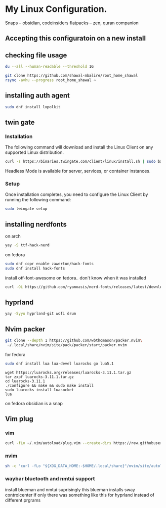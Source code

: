 ﻿# My Linux Configuration.

Snaps – obsidian, codeinsiders
flatpacks – zen, quran companion


## Accepting this configuratoin on a new install
 ## checking file usage
 ``` sh
du --all --human-readable --threshold 1G
```
```sh
git clone https://github.com/shawal-mbalire/root_home_shawal
rsync -avhu --progress root_home_shawal ~
```

## installing auth agent
```sh
sudo dnf install lxpolkit
```

## twin gate

### Installation

The following command will download and install the Linux Client on any supported Linux distribution.

```sh
curl -s https://binaries.twingate.com/client/linux/install.sh | sudo bash
```

Headless Mode is available for server, services, or container instances.

### Setup

Once installation completes, you need to configure the Linux Client by running the following command:


```sh
sudo twingate setup
```

## installing nerdfonts
on arch
```sh
yay -S ttf-hack-nerd
```
on fedora
```sh
sudo dnf copr enable zawertun/hack-fonts
sudo dnf install hack-fonts
```
install otf-font-awesome on fedora.. don't know when it was installed
```sh
curl -OL https://github.com/ryanoasis/nerd-fonts/releases/latest/download/JetBrainsMono.tar.xz
```

 ## hyprland

 ```sh
yay -Syyu hyprland-git wofi drun
```

## Nvim packer
```sh
git clone --depth 1 https://github.com/wbthomason/packer.nvim\
 ~/.local/share/nvim/site/pack/packer/start/packer.nvim
```

for fedora
```sh
sudo dnf install lua lua-devel luarocks go lua5.1
```
```fish
wget https://luarocks.org/releases/luarocks-3.11.1.tar.gz
tar zxpf luarocks-3.11.1.tar.gz
cd luarocks-3.11.1
./configure && make && sudo make install
sudo luarocks install luasocket
lua
```
on fedora obsidian is a snap
## Vim plug

### vim
```bash
curl -fLo ~/.vim/autoload/plug.vim --create-dirs https://raw.githubusercontent.com/junegunn/vim-plug/master/plug.vim
```

### nvim
```bash
sh -c 'curl -fLo "${XDG_DATA_HOME:-$HOME/.local/share}"/nvim/site/autoload/plug.vim --create-dirs   https://raw.githubusercontent.com/junegunn/vim-plug/master/plug.vim'
```

### waybar bluetooth and nmtui support

install blueman and nmtui
suprisingly this blueman installs sway controlcenter
if only there was something like this for hyprland instead of different prgrams
